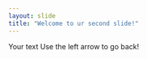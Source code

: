 ```yaml
---
layout: slide
title: "Welcome to ur second slide!"
---
```

Your text
Use the left arrow to go back!
